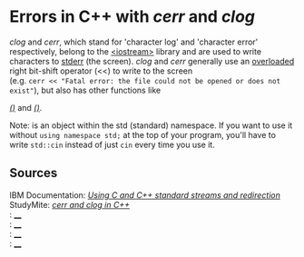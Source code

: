 # Errors in C++ with _cerr_ and _clog_
_clog_ and _cerr_, which stand for 'character log' and 'character error' respectively, belong to the [\<iostream\>](https://en.cppreference.com/w/cpp/header/iostream) 
library and are used to write characters to [stderr](http://www.cs.kent.edu/~durand/CS1/Notes/06_IO/cs1_io.html) (the screen). _clog_ and _cerr_ generally use an
[overloaded](https://www.tutorialspoint.com/cplusplus/cpp_overloading.htm) right bit-shift operator (<<) to write to the screen <br />
(e.g. `cerr << "Fatal error: the file could not be opened or does not exist"`), but also has other functions like 

[_()_](https://www.geeksforgeeks.org/cin-get-in-c-with-examples/) and [_()_](https://www.includehelp.com/cpp-programs/cpp-program-to-read-string-using-cin-getline.aspx). 

Note:  is an object within the std (standard) namespace. If you want to use it without `using namespace std;` at the top of your program, you'll have to write `std::cin` instead of just `cin` every time you use it.


## Sources
IBM Documentation: [_Using C and C++ standard streams and redirection_](https://www.ibm.com/docs/en/zos/2.1.0?topic=output-using-c-c-standard-streams-redirection) <br />
StudyMite: [_cerr and clog in C++_](https://www.studymite.com/cpp/cerr-and-clog-in-cpp/) <br />
: [__]() <br />
: [__]() <br />
: [__]() <br />
: [__]() <br />
